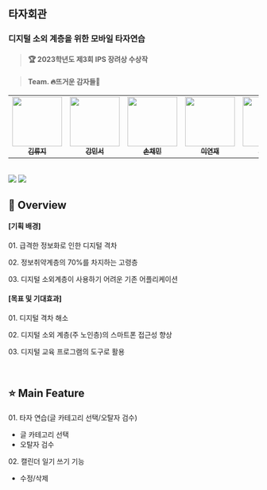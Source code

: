 <h2>타자회관</h2>
<h3>디지털 소외 계층을 위한 모바일 타자연습</h3>

> <h4>🏆 2023학년도 제3회 IPS 장려상 수상작</h4>

> <h4>Team. 🔥뜨거운 감자들🥔</h4>

<table>
  <tbody>
    <tr>
      <td align="center">
        <a href="https://github.com/ryujeeKim">
          <img src="https://github.com/user-attachments/assets/56bceb75-87a1-4458-bac7-4f12b8f7b9cc" width="100px;"/>
          <br />
          <sub><b> 김류지 </b></sub>
        </a>
        <br />
      </td>
      <td align="center">
        <a href="https://github.com/1224kang">
          <img src="https://github.com/user-attachments/assets/1a9de188-1396-444a-ba57-7a6fdac20a9b" width="100px;"/>
          <br />
          <sub><b> 강민서 </b></sub>
        </a>
        <br />
      </td>
      <td align="center">
        <a href="https://github.com/molcham">
          <img src="https://github.com/user-attachments/assets/fbec5227-e5c4-4d15-ab5d-bc8daf7b7e7c" width="100px;"/>
          <br />
          <sub><b> 손채민 </b></sub>
        </a>
        <br />
      </td>
      <td align="center">
        <a href="https://github.com/lyeonj">
          <img src="https://github.com/user-attachments/assets/d224ac4e-6eb8-4fce-9f89-c4cbfc0aab13" width="100px;"/>
          <br />
          <sub><b> 이연재 </b></sub>
        </a>
        <br />
      </td>
      <td align="center">
        <a href="https://github.com/earl9rey">
          <img src="https://github.com/user-attachments/assets/7cd9673f-ff38-4dc2-8539-d239ca985cb9" width="100px;"/>
          <br />
          <sub><b> 조성하 </b></sub>
        </a>
        <br />
      </td>
    </tr>
  </tbody>
</table>

<br />
<div style="display: inline-block">
  <img src="https://img.shields.io/badge/Java-007396?style=flat&logo=OpenJDK&logoColor=white"/>
  <img src="https://img.shields.io/badge/Android-3DDC84?style=flat&logo=android&logoColor=white"/>

</div>
<br />

## 📃 Overview
#### [기획 배경]
<p>01. 급격한 정보화로 인한 디지털 격차</p>
<p>02. 정보취약계층의 70%를 차지하는 고령층</p>
<p>03. 디지털 소외계층이 사용하기 어려운 기존 어플리케이션</p>

#### [목표 및 기대효과]
<p>01. 디지털 격차 해소</p>
<p>02. 디지털 소외 계층(주 노인층)의 스마트폰 접근성 향상</p>
<p>03. 디지털 교육 프로그램의 도구로 활용</p>
<br />

## ⭐ Main Feature
<p>
  01. 타자 연습(글 카테고리 선택/오탈자 검수)
  <ul>
    <li>글 카테고리 선택</li>
    <li>오탈자 검수</li>
  </ul>
</p>
<p>
  02. 캘린더 일기 쓰기 기능
  <ul>
    <li>수정/삭제</li>
  </ul>
</p>
